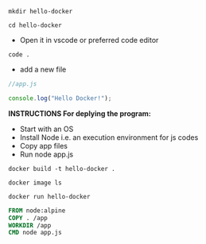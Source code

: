 ```shell
mkdir hello-docker
```

```shell
cd hello-docker
```


- Open it in vscode or preferred code editor

```shell
code .
```


- add a new file

```js
//app.js

console.log("Hello Docker!");

```


__INSTRUCTIONS For deplying the program:__

- Start with an OS
- Install Node i.e. an execution environment for js codes
- Copy app files
- Run  node app.js

```shell
docker build -t hello-docker .
```

```shell
docker image ls
```

```shell
docker run hello-docker
```

```dockerfile
FROM node:alpine
COPY . /app
WORKDIR /app
CMD node app.js
```

